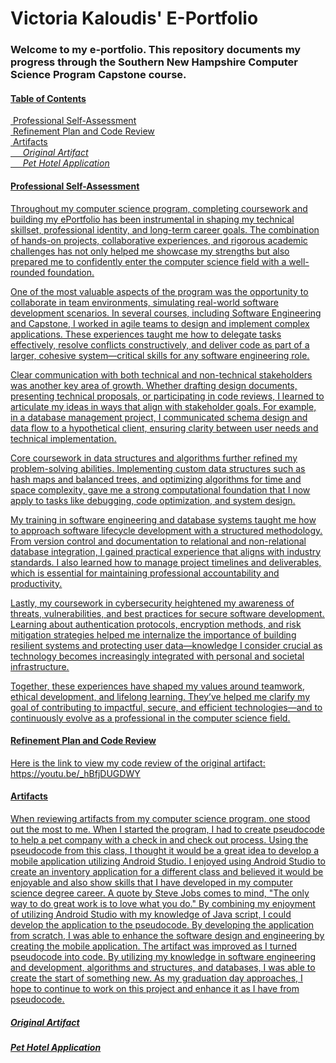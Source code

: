 # Victoria Kaloudis' E-Portfolio

### Welcome to my e-portfolio. This repository documents my progress through the Southern New Hampshire Computer Science Program Capstone course. 

#### <u>Table of Contents<u/>
&nbsp;[Professional Self-Assessment](#self-assessment "Professional Self-Assessment")<br/>
&nbsp;[Refinement Plan and Code Review](#codereview "Refinement Plan and Code Review")<br/>
&nbsp;[Artifacts](#artifacts "Artifacts")<br/>
&nbsp;&nbsp;&nbsp;&nbsp;&nbsp;[_Original Artifact_](#original-artifact "Original Artifact")<br/>
&nbsp;&nbsp;&nbsp;&nbsp;&nbsp;[_Pet Hotel Application_](#pet-hotel-application "Pet Hotel Application")<br/>

#### Professional Self-Assessment
Throughout my computer science program, completing coursework and building my ePortfolio has been instrumental in shaping my technical skillset, professional identity, and long-term career goals. The combination of hands-on projects, collaborative experiences, and rigorous academic challenges has not only helped me showcase my strengths but also prepared me to confidently enter the computer science field with a well-rounded foundation.

One of the most valuable aspects of the program was the opportunity to collaborate in team environments, simulating real-world software development scenarios. In several courses, including Software Engineering and Capstone, I worked in agile teams to design and implement complex applications. These experiences taught me how to delegate tasks effectively, resolve conflicts constructively, and deliver code as part of a larger, cohesive system—critical skills for any software engineering role.

Clear communication with both technical and non-technical stakeholders was another key area of growth. Whether drafting design documents, presenting technical proposals, or participating in code reviews, I learned to articulate my ideas in ways that align with stakeholder goals. For example, in a database management project, I communicated schema design and data flow to a hypothetical client, ensuring clarity between user needs and technical implementation.

Core coursework in data structures and algorithms further refined my problem-solving abilities. Implementing custom data structures such as hash maps and balanced trees, and optimizing algorithms for time and space complexity, gave me a strong computational foundation that I now apply to tasks like debugging, code optimization, and system design.

My training in software engineering and database systems taught me how to approach software lifecycle development with a structured methodology. From version control and documentation to relational and non-relational database integration, I gained practical experience that aligns with industry standards. I also learned how to manage project timelines and deliverables, which is essential for maintaining professional accountability and productivity.

Lastly, my coursework in cybersecurity heightened my awareness of threats, vulnerabilities, and best practices for secure software development. Learning about authentication protocols, encryption methods, and risk mitigation strategies helped me internalize the importance of building resilient systems and protecting user data—knowledge I consider crucial as technology becomes increasingly integrated with personal and societal infrastructure.

Together, these experiences have shaped my values around teamwork, ethical development, and lifelong learning. They’ve helped me clarify my goal of contributing to impactful, secure, and efficient technologies—and to continuously evolve as a professional in the computer science field.


#### Refinement Plan and Code Review
Here is the link to view my code review of the original artifact: https://youtu.be/_hBfjDUGDWY

#### Artifacts
When reviewing artifacts from my computer science program, one stood out the most to me. When I started the program, I had to create pseudocode to help a pet company with a check in and check out process. Using the pseudocode from this class, I thought it would be a great idea to develop a mobile application utilizing Android Studio. I enjoyed using Android Studio to create an inventory application for a different class and believed it would be enjoyable and also show skills that I have developed in my computer science degree career. A quote by Steve Jobs comes to mind, "The only way to do great work is to love what you do." By combining my enjoyment of utilizing Android Studio with my knowledge of Java script, I could develop the application to the pseudocode. By developing the application from scratch, I was able to enhance the software design and engineering by creating the mobile application. The artifact was improved as I turned pseudocode into code.  By utilizing my knowledge in software engineering and development, algorithms and structures, and databases, I was able to create the start of something new. As my graduation day approaches, I hope to continue to work on this project and enhance it as I have from pseudocode.

##### Original Artifact

##### Pet Hotel Application

